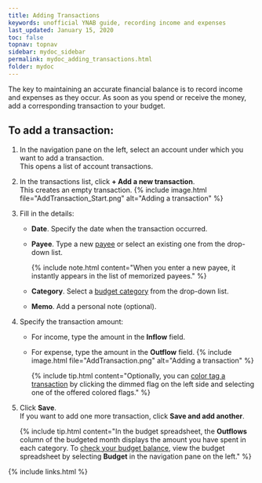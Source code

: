 ```yaml
---
title: Adding Transactions
keywords: unofficial YNAB guide, recording income and expenses
last_updated: January 15, 2020
toc: false
topnav: topnav
sidebar: mydoc_sidebar
permalink: mydoc_adding_transactions.html
folder: mydoc
---
```


The key to maintaining an accurate financial balance is to record income and expenses as they occur. As soon as you spend or receive the money, add a corresponding transaction to your budget.

## To add a transaction:

1.  In the navigation pane on the left, select an account under which you want to add a transaction. <br/>This opens a list of account transactions.

2.  In the transactions list, click **+ Add a new transaction**. <br/>This creates an empty transaction.
      {% include image.html file="AddTransaction_Start.png" alt="Adding a transaction" %}

3.  Fill in the details:
    *  **Date**. Specify the date when the transaction occurred.
    *  **Payee**. Type a new [payee](mydoc_about_payees) or select an existing one from the drop-down list.

        {% include note.html content="When you enter a new payee, it instantly appears in the list of memorized payees." %}

    *  **Category**. Select a [budget category](mydoc_creating_categories) from the drop-down list.
    *  **Memo**. Add a personal note (optional).

4.  Specify the transaction amount:
    *  For income, type the amount in the **Inflow** field.
    *  For expense, type the amount in the **Outflow** field.
        {% include image.html file="AddTransaction.png" alt="Adding a transaction" %}

        {% include tip.html content="Optionally, you can [color tag a transaction](mydoc_tagging_transactions) by clicking the dimmed flag on the left side and selecting one of the offered colored flags." %}

5.  Click **Save**. <br/>If you want to add one more transaction, click **Save and add another**.

    {% include tip.html content="In the budget spreadsheet, the **Outflows** column of the budgeted month displays the amount you have spent in each category. To [check your budget balance](mydoc_budget_balance#to-check-your-budget-balance), view the budget spreadsheet by selecting **Budget** in the navigation pane on the left." %}

{% include links.html %}
